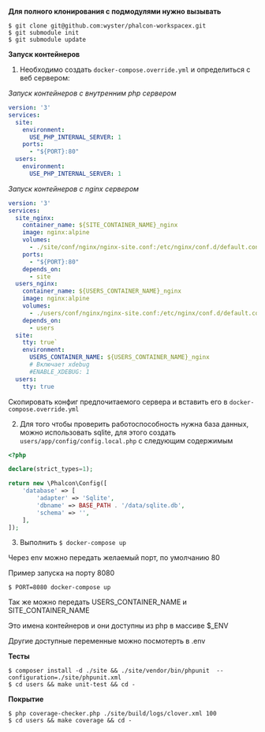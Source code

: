 **Для полного клонирования с подмодулями нужно вызывать**

```
$ git clone git@github.com:wyster/phalcon-workspacex.git
$ git submodule init
$ git submodule update
```

**Запуск контейнеров**

1. Необходимо создать `docker-compose.override.yml` и определиться с веб сервером:

_Запуск контейнеров с внутренним php сервером_

```yaml
version: '3'
services:
  site:
    environment:
      USE_PHP_INTERNAL_SERVER: 1
    ports:
      - "${PORT}:80"
  users:
    environment:
      USE_PHP_INTERNAL_SERVER: 1
```

_Запуск контейнеров с nginx сервером_

```yaml
version: '3'
services:
  site_nginx:
    container_name: ${SITE_CONTAINER_NAME}_nginx
    image: nginx:alpine
    volumes:
      - ./site/conf/nginx/nginx-site.conf:/etc/nginx/conf.d/default.conf
    ports:
      - "${PORT}:80"
    depends_on:
      - site
  users_nginx:
    container_name: ${USERS_CONTAINER_NAME}_nginx
    image: nginx:alpine
    volumes:
      - ./users/conf/nginx/nginx-site.conf:/etc/nginx/conf.d/default.conf
    depends_on:
      - users
  site:
    tty: true`
    environment:
      USERS_CONTAINER_NAME: ${USERS_CONTAINER_NAME}_nginx
      # Включает xdebug
      #ENABLE_XDEBUG: 1
  users:
    tty: true
```

Скопировать конфиг предпочитаемого сервера и вставить его в `docker-compose.override.yml`

2. Для того чтобы проверить работоспособность нужна база данных, можно использовать sqlite, для этого создать
`users/app/config/config.local.php` с следующим содержимым

```php
<?php

declare(strict_types=1);

return new \Phalcon\Config([
    'database' => [
        'adapter' => 'Sqlite',
        'dbname' => BASE_PATH . '/data/sqlite.db',
        'schema' => '',
    ],
]);

```
3. Выполнить `$ docker-compose up`

Через env можно передать желаемый порт, по умолчанию 80

Пример запуска на порту 8080

`$ PORT=8080 docker-compose up`

Так же можно передать USERS_CONTAINER_NAME и SITE_CONTAINER_NAME
 
Это имена контейнеров и они доступны из php в массиве $_ENV


Другие доступные переменные можно посмотерть в .env


**Тесты**

```
$ composer install -d ./site && ./site/vendor/bin/phpunit  --configuration=./site/phpunit.xml
$ cd users && make unit-test && cd -
```


**Покрытие**

```
$ php coverage-checker.php ./site/build/logs/clover.xml 100
$ cd users && make coverage && cd -
```

